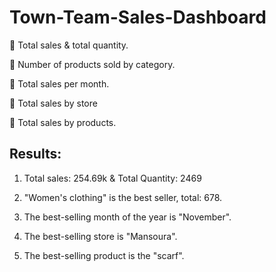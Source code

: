 # Town-Team-Sales-Dashboard

📌 Total sales & total quantity.
 
 📌 Number of products sold by category.
 
 📌 Total sales per month.
 
 📌 Total sales by store
 
 📌 Total sales by products.
 

Results:
--

1. Total sales:
254.69k & Total Quantity: 2469

2. "Women's clothing" is the best seller, total: 678.
3. The best-selling month of the year is "November".
4. The best-selling store is "Mansoura".
5. The best-selling product is the "scarf".
